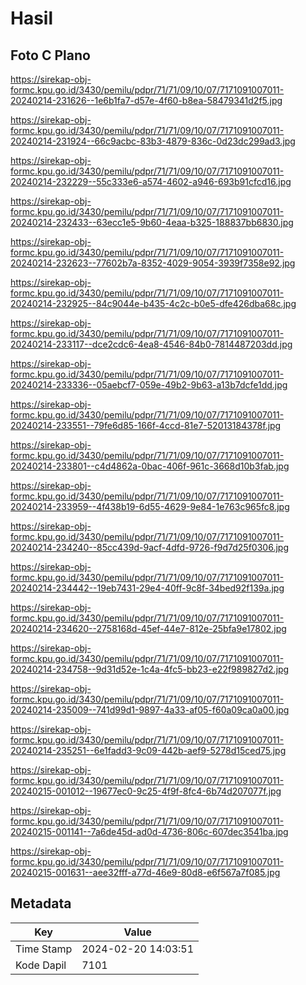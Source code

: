 # Hasil

## Foto C Plano

https://sirekap-obj-formc.kpu.go.id/3430/pemilu/pdpr/71/71/09/10/07/7171091007011-20240214-231626--1e6b1fa7-d57e-4f60-b8ea-58479341d2f5.jpg

https://sirekap-obj-formc.kpu.go.id/3430/pemilu/pdpr/71/71/09/10/07/7171091007011-20240214-231924--66c9acbc-83b3-4879-836c-0d23dc299ad3.jpg

https://sirekap-obj-formc.kpu.go.id/3430/pemilu/pdpr/71/71/09/10/07/7171091007011-20240214-232229--55c333e6-a574-4602-a946-693b91cfcd16.jpg

https://sirekap-obj-formc.kpu.go.id/3430/pemilu/pdpr/71/71/09/10/07/7171091007011-20240214-232433--63ecc1e5-9b60-4eaa-b325-188837bb6830.jpg

https://sirekap-obj-formc.kpu.go.id/3430/pemilu/pdpr/71/71/09/10/07/7171091007011-20240214-232623--77602b7a-8352-4029-9054-3939f7358e92.jpg

https://sirekap-obj-formc.kpu.go.id/3430/pemilu/pdpr/71/71/09/10/07/7171091007011-20240214-232925--84c9044e-b435-4c2c-b0e5-dfe426dba68c.jpg

https://sirekap-obj-formc.kpu.go.id/3430/pemilu/pdpr/71/71/09/10/07/7171091007011-20240214-233117--dce2cdc6-4ea8-4546-84b0-7814487203dd.jpg

https://sirekap-obj-formc.kpu.go.id/3430/pemilu/pdpr/71/71/09/10/07/7171091007011-20240214-233336--05aebcf7-059e-49b2-9b63-a13b7dcfe1dd.jpg

https://sirekap-obj-formc.kpu.go.id/3430/pemilu/pdpr/71/71/09/10/07/7171091007011-20240214-233551--79fe6d85-166f-4ccd-81e7-52013184378f.jpg

https://sirekap-obj-formc.kpu.go.id/3430/pemilu/pdpr/71/71/09/10/07/7171091007011-20240214-233801--c4d4862a-0bac-406f-961c-3668d10b3fab.jpg

https://sirekap-obj-formc.kpu.go.id/3430/pemilu/pdpr/71/71/09/10/07/7171091007011-20240214-233959--4f438b19-6d55-4629-9e84-1e763c965fc8.jpg

https://sirekap-obj-formc.kpu.go.id/3430/pemilu/pdpr/71/71/09/10/07/7171091007011-20240214-234240--85cc439d-9acf-4dfd-9726-f9d7d25f0306.jpg

https://sirekap-obj-formc.kpu.go.id/3430/pemilu/pdpr/71/71/09/10/07/7171091007011-20240214-234442--19eb7431-29e4-40ff-9c8f-34bed92f139a.jpg

https://sirekap-obj-formc.kpu.go.id/3430/pemilu/pdpr/71/71/09/10/07/7171091007011-20240214-234620--2758168d-45ef-44e7-812e-25bfa9e17802.jpg

https://sirekap-obj-formc.kpu.go.id/3430/pemilu/pdpr/71/71/09/10/07/7171091007011-20240214-234758--9d31d52e-1c4a-4fc5-bb23-e22f989827d2.jpg

https://sirekap-obj-formc.kpu.go.id/3430/pemilu/pdpr/71/71/09/10/07/7171091007011-20240214-235009--741d99d1-9897-4a33-af05-f60a09ca0a00.jpg

https://sirekap-obj-formc.kpu.go.id/3430/pemilu/pdpr/71/71/09/10/07/7171091007011-20240214-235251--6e1fadd3-9c09-442b-aef9-5278d15ced75.jpg

https://sirekap-obj-formc.kpu.go.id/3430/pemilu/pdpr/71/71/09/10/07/7171091007011-20240215-001012--19677ec0-9c25-4f9f-8fc4-6b74d207077f.jpg

https://sirekap-obj-formc.kpu.go.id/3430/pemilu/pdpr/71/71/09/10/07/7171091007011-20240215-001141--7a6de45d-ad0d-4736-806c-607dec3541ba.jpg

https://sirekap-obj-formc.kpu.go.id/3430/pemilu/pdpr/71/71/09/10/07/7171091007011-20240215-001631--aee32fff-a77d-46e9-80d8-e6f567a7f085.jpg


## Metadata

| Key        | Value               |
| ---------- | ------------------- |
| Time Stamp | 2024-02-20 14:03:51 |
| Kode Dapil | 7101                |



